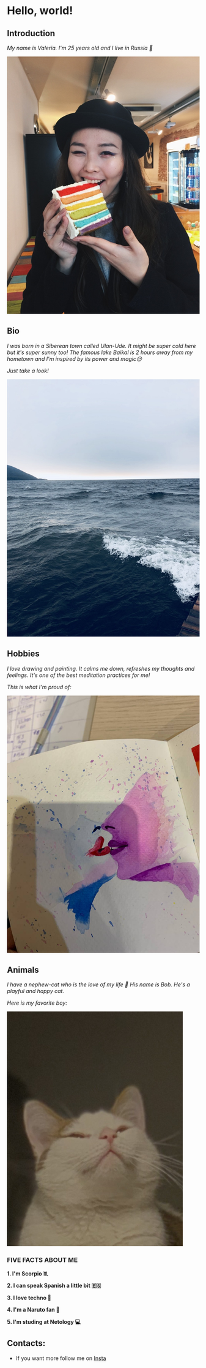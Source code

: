 # Hello, world! 

## Introduction

*My name is Valeria. I'm 25 years old and I live in Russia 🌈*

![Me](2022-12-05-14-47-40.png)

## Bio

*I was born in a Siberean town called Ulan-Ude. It might be super cold here but it's super sunny too! The famous lake Baikal is 2 hours away from my hometown and I'm inspired by its power and magic😍* 

*Just take a look!*

![Baikal](2022-12-05-14-48-06.png)

## Hobbies 

*I love drawing and painting. It calms me down, refreshes my thoughts and feelings. It's one of the best meditation practices for me!* 

*This is what I'm proud of:*

![Painting](2022-12-05-14-48-44.png)

## Animals

*I have a nephew-cat who is the love of my life 💓 His name is Bob. He's a playful and happy cat.*

*Here is my favorite boy:*

![Bobcat](2022-12-05-14-49-11.png)

### FIVE FACTS ABOUT ME

**1. I'm Scorpio ♏**

**2. I can speak Spanish a little bit 🇪🇸**

**3. I love techno 💃**

**4. I'm a Naruto fan 💯**

**5. I'm studing at Netology 💻**

## Contacts:

- If you want more follow me on [Insta](https://www.instagram.com/valeriaaleraa/)

